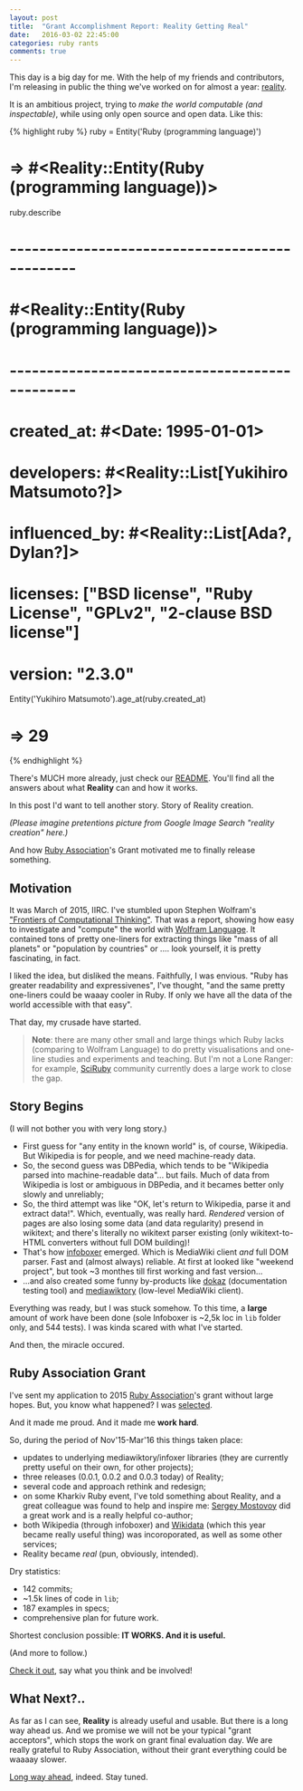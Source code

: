 ```yaml
---
layout: post
title:  "Grant Accomplishment Report: Reality Getting Real"
date:   2016-03-02 22:45:00
categories: ruby rants
comments: true
---
```


This day is a big day for me. With the help of my friends and contributors,
I'm releasing in public the thing we've worked on for almost a year:
[reality](https://github.com/molybdenum-99/reality).

It is an ambitious project, trying to _make the world computable (and
inspectable)_, while using only open source and open data. Like this:

{% highlight ruby %}
ruby = Entity('Ruby (programming language)')
# => #<Reality::Entity(Ruby (programming language))> 
ruby.describe
# -----------------------------------------------
# #<Reality::Entity(Ruby (programming language))>
# -----------------------------------------------
#     created_at: #<Date: 1995-01-01>
#     developers: #<Reality::List[Yukihiro Matsumoto?]>
#  influenced_by: #<Reality::List[Ada?, Dylan?]>
#       licenses: ["BSD license", "Ruby License", "GPLv2", "2-clause BSD license"]
#        version: "2.3.0"

Entity('Yukihiro Matsumoto').age_at(ruby.created_at)
# => 29 
{% endhighlight %}

There's MUCH more already, just check our [README](https://github.com/molybdenum-99/reality).
You'll find all the answers about what **Reality** can and how it works.

In this post I'd want to tell another story. Story of Reality creation.

_(Please imagine pretentions picture from Google Image Search "reality creation"
here.)_

And how [Ruby Association](http://www.ruby.or.jp/en/news/20151116.html)'s
Grant motivated me to finally release something.

## Motivation

It was March of 2015, IIRC. I've stumbled upon Stephen Wolfram's
["Frontiers of Computational Thinking"](http://blog.stephenwolfram.com/2015/03/frontiers-of-computational-thinking-a-sxsw-report/).
That was a report, showing how easy to investigate and "compute" the
world with [Wolfram Language](http://www.wolfram.com/language/). It contained
tons of pretty one-liners for extracting things like "mass of all planets"
or "population by countries" or .... look yourself, it is pretty fascinating,
in fact.

I liked the idea, but disliked the means. Faithfully, I was envious. "Ruby
has greater readability and expressivenes", I've thought, "and the same
pretty one-liners could be waaay cooler in Ruby. If only we have all
the data of the world accessible with that easy".

That day, my crusade have started.

> **Note**: there are many other small and large things which Ruby lacks
(comparing to Wolfram Language) to do pretty visualisations and one-line
studies and experiments and teaching. But I'm not a Lone Ranger: for
example, [SciRuby](http://sciruby.com/) community currently does a large
work to close the gap.

## Story Begins

(I will not bother you with very long story.)

* First guess for "any entity in the known world" is, of course, Wikipedia.
  But Wikipedia is for people, and we need machine-ready data.
* So, the second guess was DBPedia, which tends to be "Wikipedia parsed
  into machine-readable data"... but fails. Much of data from Wikipedia
  is lost or ambiguous in DBPedia, and it becames better only slowly and
  unreliably;
* So, the third attempt was like "OK, let's return to Wikipedia, parse it
  and extract data!". Which, eventually, was really hard. _Rendered_ version
  of pages are also losing some data (and data regularity) presend in
  wikitext; and there's literally no wikitext parser existing (only
  wikitext-to-HTML converters without full DOM building)!
* That's how [infoboxer](https://github.com/molybdenum-99/infoboxer)
  emerged. Which is MediaWiki client _and_ full DOM parser. Fast and
  (almost always) reliable. At first at looked like "weekend project",
  but took ~3 monthes till first working and fast version...
* ...and also created some funny by-products like [dokaz](https://github.com/zverok/dokaz)
  (documentation testing tool) and [mediawiktory](https://github.com/molybdenum-99/mediawiktory)
  (low-level MediaWiki client).

Everything was ready, but I was stuck somehow. To this time, a **large**
amount of work have been done (sole Infoboxer is ~2,5k loc in `lib` folder
only, and 544 tests). I was kinda scared with what I've started.

And then, the miracle occured.

## Ruby Association Grant

I've sent my application to 2015 [Ruby Association](http://www.ruby.or.jp/en/)'s
grant without large hopes. But, you know what happened? I was
[selected](http://www.ruby.or.jp/en/news/20151116.html).

And it made me proud. And it made me **work hard**.

So, during the period of Nov'15-Mar'16 this things taken place:

* updates to underlying mediawiktory/infoxer libraries (they are currently
  pretty useful on their own, for other projects);
* three releases (0.0.1, 0.0.2 and 0.0.3 today) of Reality;
* several code and approach rethink and redesign;
* on some Kharkiv Ruby event, I've told something about Reality, and a
  great colleague was found to help and inspire me: [Sergey Mostovoy](https://github.com/smostovoy)
  did a great work and is a really helpful co-author;
* both Wikipedia (through infoboxer) and [Wikidata](https://www.wikidata.org/wiki/Wikidata:Main_Page)
  (which this year became really useful thing) was incoroporated, as well
  as some other services;
* Reality became _real_ (pun, obviously, intended).

Dry statistics:

* 142 commits;
* ~1.5k lines of code in `lib`;
* 187 examples in specs;
* comprehensive plan for future work.

Shortest conclusion possible: **IT WORKS. And it is useful.**

(And more to follow.)

[Check it out](https://github.com/molybdenum-99/reality), say what you
think and be involved!

## What Next?..

As far as I can see, **Reality** is already useful and usable. But there
is a long way ahead us. And we promise we will not be your typical "grant
acceptors", which stops the work on grant final evaluation day. We are
really grateful to Ruby Association, without their grant everything
could be waaaay slower.

[Long way ahead](https://github.com/molybdenum-99/reality#good-what-next),
indeed. Stay tuned.
